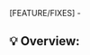 <!-- title template -->
[FEATURE/FIXES] - <!-- general name -->

## 💡 Overview:
<!-- Provide a brief overview of the changes introduced in this pull request. -->
